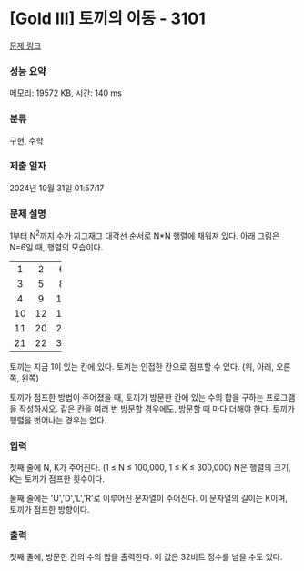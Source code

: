 # [Gold III] 토끼의 이동 - 3101 

[문제 링크](https://www.acmicpc.net/problem/3101) 

### 성능 요약

메모리: 19572 KB, 시간: 140 ms

### 분류

구현, 수학

### 제출 일자

2024년 10월 31일 01:57:17

### 문제 설명

<p>1부터 N<sup>2</sup>까지 수가 지그재그 대각선 순서로 N*N 행렬에 채워져 있다. 아래 그림은 N=6일 때, 행렬의 모습이다.</p>

<table class="table table-bordered" style="width:18%;">
	<tbody>
		<tr>
			<td style="width:3%; text-align:center;">1</td>
			<td style="width:3%; text-align:center;">2</td>
			<td style="width:3%; text-align:center;">6</td>
			<td style="width:3%; text-align:center;">7</td>
			<td style="width:3%; text-align:center;">15</td>
			<td style="width:3%; text-align:center;">16</td>
		</tr>
		<tr>
			<td style="text-align:center;">3</td>
			<td style="text-align:center;">5</td>
			<td style="text-align:center;">8</td>
			<td style="text-align:center;">14</td>
			<td style="text-align:center;">17</td>
			<td style="text-align:center;">26</td>
		</tr>
		<tr>
			<td style="text-align:center;">4</td>
			<td style="text-align:center;">9</td>
			<td style="text-align:center;">13</td>
			<td style="text-align:center;">18</td>
			<td style="text-align:center;">25</td>
			<td style="text-align:center;">27</td>
		</tr>
		<tr>
			<td style="text-align:center;">10</td>
			<td style="text-align:center;">12</td>
			<td style="text-align:center;">19</td>
			<td style="text-align:center;">24</td>
			<td style="text-align:center;">28</td>
			<td style="text-align:center;">33</td>
		</tr>
		<tr>
			<td style="text-align:center;">11</td>
			<td style="text-align:center;">20</td>
			<td style="text-align:center;">23</td>
			<td style="text-align:center;">29</td>
			<td style="text-align:center;">32</td>
			<td style="text-align:center;">34</td>
		</tr>
		<tr>
			<td style="text-align:center;">21</td>
			<td style="text-align:center;">22</td>
			<td style="text-align:center;">30</td>
			<td style="text-align:center;">31</td>
			<td style="text-align:center;">35</td>
			<td style="text-align:center;">36</td>
		</tr>
	</tbody>
</table>

<p>토끼는 지금 1이 있는 칸에 있다. 토끼는 인접한 칸으로 점프할 수 있다. (위, 아래, 오른쪽, 왼쪽)</p>

<p>토끼가 점프한 방법이 주어졌을 때, 토끼가 방문한 칸에 있는 수의 합을 구하는 프로그램을 작성하시오. 같은 칸을 여러 번 방문할 경우에도, 방문할 때 마다 더해야 한다. 토끼가 행렬을 벗어나는 경우는 없다.</p>

### 입력 

 <p>첫째 줄에 N, K가 주어진다. (1 ≤ N ≤ 100,000, 1 ≤ K ≤ 300,000) N은 행렬의 크기, K는 토끼가 점프한 횟수이다.</p>

<p>둘째 줄에는 'U','D','L','R'로 이루어진 문자열이 주어진다. 이 문자열의 길이는 K이며, 토끼가 점프한 방향이다.</p>

### 출력 

 <p>첫째 줄에, 방문한 칸의 수의 합을 출력한다. 이 값은 32비트 정수를 넘을 수도 있다.</p>

